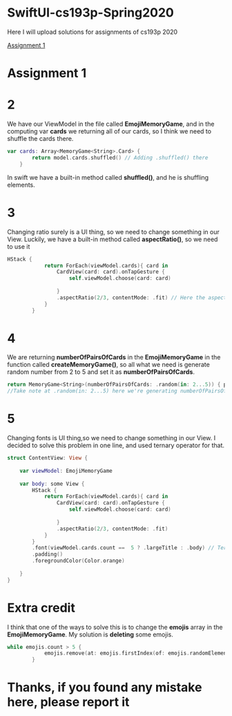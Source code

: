 # SwiftUI-cs193p-Spring2020
Here I will upload solutions for assignments of cs193p 2020

[Assignment 1](https://github.com/camotsuc/SwiftUI-cs193p-Spring2020#assignment-1)

# Assignment 1

# 2
We have our ViewModel in the file called **EmojiMemoryGame**, and in the computing var **cards** we returning all of our cards, so I think we need to shuffle the cards there.
```swift
var cards: Array<MemoryGame<String>.Card> {
        return model.cards.shuffled() // Adding .shuffled() there
    }
```
In swift we have a built-in method called **shuffled()**, and he is shuffling elements.

# 3
Changing ratio surely is a UI thing, so we need to change something in our View.
Luckily, we have a built-in method called **aspectRatio()**, so we need to use it
```swift
HStack {
            return ForEach(viewModel.cards){ card in
                CardView(card: card).onTapGesture {
                    self.viewModel.choose(card: card)
                    
                }
                .aspectRatio(2/3, contentMode: .fit) // Here the aspectRatio() Usage
            }
        }
```

# 4

We are returning **numberOfPairsOfCards** in the **EmojiMemoryGame** in the function called **createMemoryGame()**, so all what we need is generate random number from 2 to 5 and set it as **numberOfPairsOfCards**.
```swift
return MemoryGame<String>(numberOfPairsOfCards: .random(in: 2...5)) { pairIndex in emojis[pairIndex]} 
//Take note at .random(in: 2...5) here we're generating numberOfPairsOfCards 
```

# 5
Changing fonts is UI thing,so we need to change something in our View.
I decided to solve this problem in one line, and used ternary operator for that.
```swift
struct ContentView: View {
    
    var viewModel: EmojiMemoryGame
    
    var body: some View {
        HStack {
            return ForEach(viewModel.cards){ card in
                CardView(card: card).onTapGesture {
                    self.viewModel.choose(card: card)
                    
                }
                .aspectRatio(2/3, contentMode: .fit)
            }
        }
        .font(viewModel.cards.count ==  5 ? .largeTitle : .body) // Ternary operator here.
        .padding()
        .foregroundColor(Color.orange)
        
    }
}
```

# Extra credit
I think that one of the ways to solve this is to change the **emojis** array in the **EmojiMemoryGame**.
My solution is **deleting** some emojis.
```swift
while emojis.count > 5 {
            emojis.remove(at: emojis.firstIndex(of: emojis.randomElement()!)!)
        }
```

# Thanks, if you found any mistake here, please report it
